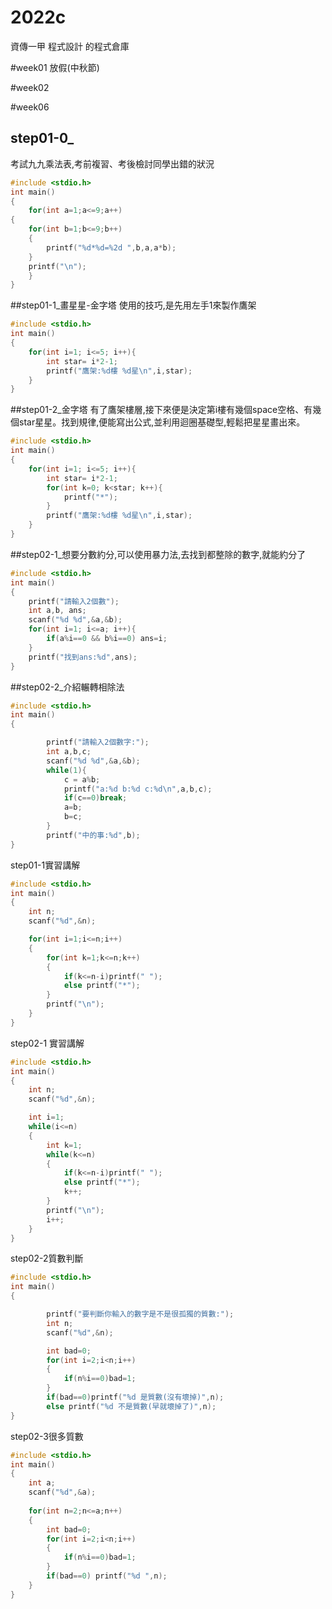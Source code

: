 # 2022c
資傳一甲 程式設計 的程式倉庫

#week01
放假(中秋節)

#week02


#week06
## step01-0_
考試九九乘法表,考前複習、考後檢討同學出錯的狀況
```cpp
#include <stdio.h>
int main()
{
	for(int a=1;a<=9;a++)
{
	for(int b=1;b<=9;b++)
	{
		printf("%d*%d=%2d ",b,a,a*b);
	}
	printf("\n");
	}
}
```
##step01-1_畫星星-金字塔
使用的技巧,是先用左手1來製作鷹架
```cpp
#include <stdio.h>
int main()
{
    for(int i=1; i<=5; i++){
        int star= i*2-1;
        printf("鷹架:%d樓 %d星\n",i,star);
    }
}
```
##step01-2_金字塔
有了鷹架樓層,接下來便是決定第i樓有幾個space空格、有幾個star星星。找到規律,便能寫出公式,並利用迴圈基礎型,輕鬆把星星畫出來。
```cpp
#include <stdio.h>
int main()
{
    for(int i=1; i<=5; i++){
        int star= i*2-1;
        for(int k=0; k<star; k++){
            printf("*");
        }
        printf("鷹架:%d樓 %d星\n",i,star);
    }
}
```
##step02-1_想要分數約分,可以使用暴力法,去找到都整除的數字,就能約分了
```cpp
#include <stdio.h>
int main()
{
    printf("請輸入2個數");
    int a,b, ans;
    scanf("%d %d",&a,&b);
    for(int i=1; i<=a; i++){
        if(a%i==0 && b%i==0) ans=i;
    }
    printf("找到ans:%d",ans);
}
```
##step02-2_介紹輾轉相除法
```cpp
#include <stdio.h>
int main()
{

        printf("請輸入2個數字:");
        int a,b,c;
        scanf("%d %d",&a,&b);
        while(1){
            c = a%b;
            printf("a:%d b:%d c:%d\n",a,b,c);
            if(c==0)break;
            a=b;
            b=c;
        }
        printf("中的事:%d",b);
}
```
step01-1實習講解
```cpp
#include <stdio.h>
int main()
{
	int n;
	scanf("%d",&n);

	for(int i=1;i<=n;i++)
	{
		for(int k=1;k<=n;k++)
		{
			if(k<=n-i)printf(" ");
			else printf("*");
		}
		printf("\n");
	}
}
```
step02-1 實習講解
```cpp
#include <stdio.h>
int main()
{
	int n;
	scanf("%d",&n);

	int i=1;
	while(i<=n)
	{
		int k=1;
		while(k<=n)
		{
			if(k<=n-i)printf(" ");
			else printf("*");
			k++;
		}
		printf("\n");
		i++;
	}
}
```
step02-2質數判斷
```cpp
#include <stdio.h>
int main()
{

        printf("要判斷你輸入的數字是不是很孤獨的質數:");
        int n;
        scanf("%d",&n);

        int bad=0;
        for(int i=2;i<n;i++)
        {
            if(n%i==0)bad=1;
        }
        if(bad==0)printf("%d 是質數(沒有壞掉)",n);
        else printf("%d 不是質數(早就壞掉了)",n);
}
```
step02-3很多質數
```cpp
#include <stdio.h>
int main()
{
	int a;
	scanf("%d",&a);
	
	for(int n=2;n<=a;n++)
	{
		int bad=0;
		for(int i=2;i<n;i++)
		{
			if(n%i==0)bad=1;
		}
		if(bad==0) printf("%d ",n);
	}
}
```

